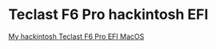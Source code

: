 # Teclast F6 Pro hackintosh EFI
[My hackintosh Teclast F6 Pro EFI MacOS](https://blog.eremenko.top/teclast-f6-pro-hackintosh/)
